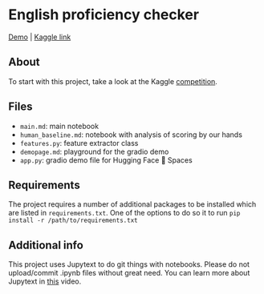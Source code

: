 # English proficiency checker

[Demo](https://huggingface.co/spaces/alex42t/EssayChecker) |
[Kaggle link](https://www.kaggle.com/c/feedback-prize-english-language-learning)

## About

To start with this project, take a look at the Kaggle [competition](https://www.kaggle.com/c/feedback-prize-english-language-learning).

## Files
* `main.md`: main notebook 
* `human_baseline.md`: notebook with analysis of scoring by our hands
* `features.py`: feature extractor class
* `demopage.md`: playground for the gradio demo
* `app.py`: gradio demo file for Hugging Face 🤗 Spaces

## Requirements
The project requires a number of additional packages to be installed which are listed in `requirements.txt`.
One of the options to do so it to run
`pip install -r /path/to/requirements.txt`

## Additional info
This project uses Jupytext to do git things with notebooks. Please do not upload/commit .ipynb files without great need. You can learn more about Jupytext in [this](https://www.youtube.com/watch?v=J5yW-NEJp5Q&t=3s) video.
